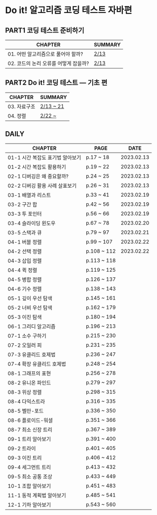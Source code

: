 # Do it! 알고리즘 코딩 테스트 자바편

## PART1 코딩 테스트 준비하기
| **CHAPTER**             | **SUMMARY**                                                                                    |
|-------------------------|------------------------------------------------------------------------------------------------|
| 01. 어떤 알고리즘으로 풀어야 할까?   | [2/13](https://github.com/crystalYoo99/java/blob/main/java_algorithm/src/Chapter1/Chapter1.md) |
| 02. 코드의 논리 오류를 어떻게 잡을까? | [2/13](https://github.com/crystalYoo99/java/blob/main/java_algorithm/src/Chapter2/Chapter2.md) |

## PART2 Do it! 코딩 테스트 — 기초 편
| **CHAPTER** | **SUMMARY**                                                                                         |
|-------------|-----------------------------------------------------------------------------------------------------|
| 03. 자료구조    | [2/13 ~ 21](https://github.com/crystalYoo99/java/blob/main/java_algorithm/src/Chapter3/Chapter3.md) |
| 04. 정렬      | [2/22 ~ ](https://github.com/crystalYoo99/java/blob/main/java_algorithm/src/Chapter4/Chapter4.md)   |




## DAILY
| **CHAPTER**          | **PAGE**    | **DATE**   |
|----------------------|-------------|------------|
| 01-1 시간 복잡도 표기법 알아보기 | p.17 ~ 18   | 2023.02.13 |
| 01-2 시간 복잡도 활용하기     | p.19 ~ 22   | 2023.02.13 |
| 02-1 디버깅은 왜 중요할까?    | p.24 ~ 25   | 2023.02.13 |
| 02-2 디버깅 활용 사례 살표보기  | p.26 ~ 31   | 2023.02.13 |
| 03-1 배열과 리스트         | p.33 ~ 41   | 2023.02.19 |
| 03-2 구간 합            | p.42 ~ 56   | 2023.02.19 |
| 03-3 투 포인터           | p.56 ~ 66   | 2023.02.19 |
| 03-4 슬라이딩 윈도우        | p.67 ~ 78   | 2023.02.20 |
| 03-5 스택과 큐           | p.79 ~ 97   | 2023.02.21 |
| 04-1 버블 정렬           | p.99 ~ 107  | 2023.02.22 |
| 04-2 선택 정렬           | p.108 ~ 112 | 2023.02.22 |
| 04-3 삽입 정렬           | p.113 ~ 118 |            |
| 04-4 퀵 정렬            | p.119 ~ 125 |            |
| 04-5 병합 정렬           | p.126 ~ 137 |            |
| 04-6 기수 정렬           | p.138 ~ 143 |            |
| 05-1 깊이 우선 탐색        | p.145 ~ 161 |            |
| 05-2 너비 우선 탐색        | p.162 ~ 179 |            |
| 05-3 이진 탐색           | p.180 ~ 194 |            |
| 06-1 그리디 알고리즘        | p.196 ~ 213 |            |
| 07-1 소수 구하기          | p.215 ~ 230 |            |
| 07-2 오일러 피           | p.231 ~ 235 |            |
| 07-3 유클리드 호제법        | p.236 ~ 247 |            |
| 07-4 확장 유클리드 호제법     | p.248 ~ 254 |            |
| 08-1 그래프의 표현         | p.256 ~ 278 |            |
| 08-2 유니온 파인드         | p.279 ~ 297 |            |
| 08-3 위상 정렬           | p.298 ~ 315 |            |
| 08-4 다익스트라           | p.316 ~ 335 |            |
| 08-5 벨만-포드           | p.336 ~ 350 |            |
| 08-6 플로이드-워셜         | p.351 ~ 366 |            |
| 08-7 최소 신장 트리        | p.367 ~ 389 |            |
| 09-1 트리 알아보기         | p.391 ~ 400 |            |
| 09-2 트라이             | p.401 ~ 405 |            |
| 09-3 이진 트리           | p.406 ~ 412 |            |
| 09-4 세그먼트 트리         | p.413 ~ 432 |            |
| 09-5 최소 공통 조상        | p.433 ~ 449 |            |
| 10-1 조합 알아보기         | p.451 ~ 483 |            |
| 11-1 동적 계획법 알아보기     | p.485 ~ 541 |            |
| 12-1 기하 알아보기         | p.543 ~ 560 |            |

